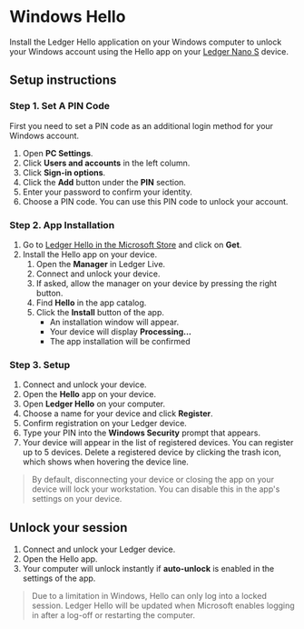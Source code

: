 
# Windows Hello

Install the Ledger Hello application on your Windows computer to unlock your Windows account using the Hello app on your [Ledger Nano S](https://coinstop.io/products/ledger-nano-s) device.

## Setup instructions

### Step 1. Set A PIN Code

First you need to set a PIN code as an additional login method for your Windows account.

1.  Open **PC Settings**.
2.  Click **Users and accounts** in the left column.
3.  Click **Sign-in options**.
4.  Click the **Add** button under the **PIN** section.
5.  Enter your password to confirm your identity.
6.  Choose a PIN code. You can use this PIN code to unlock your account.

### Step 2. App Installation

1.  Go to [Ledger Hello in the Microsoft Store](https://www.microsoft.com/en-us/store/p/ledger-hello/9p9bl3q8dkzt) and click on **Get**.
2.  Install the Hello app on your device.  
    1.  Open the **Manager** in Ledger Live.
    2.  Connect and unlock your device.
    3.  If asked, allow the manager on your device by pressing the right button.
    4.  Find **Hello** in the app catalog.
    5.  Click the **Install** button of the app.
        -   An installation window will appear.
        -   Your device will display **Processing...**
        -   The app installation will be confirmed

### Step 3. Setup

1.  Connect and unlock your device.
2.  Open the **Hello** app on your device.
3.  Open **Ledger Hello** on your computer.
4.  Choose a name for your device and click **Register**.
5.  Confirm registration on your Ledger device.
6.  Type your PIN into the **Windows Security** prompt that appears.
7.  Your device will appear in the list of registered devices. You can register up to 5 devices. Delete a registered device by clicking the trash icon, which shows when hovering the device line.

>By default, disconnecting your device or closing the app on your device will lock your workstation. You can disable this in the app's settings on your device.

## Unlock your session

1.  Connect and unlock your Ledger device.
2.  Open the Hello app.
3.  Your computer will unlock instantly if **auto-unlock** is enabled in the settings of the app.

>Due to a limitation in Windows, Hello can only log into a locked session. Ledger Hello will be updated when Microsoft enables logging in after a log-off or restarting the computer.
